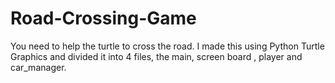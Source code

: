 # Road-Crossing-Game
You need to help the turtle to cross the road. I made this using Python Turtle Graphics and divided it into 4 files, the main, screen board , player and car_manager.
